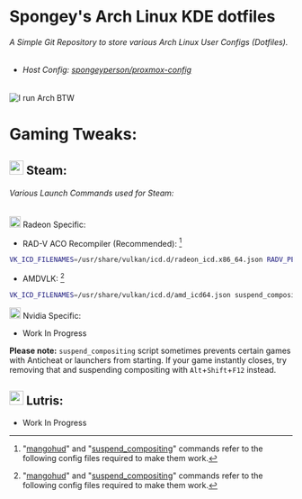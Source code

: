 # Spongey's Arch Linux KDE dotfiles
###### A Simple Git Repository to store various Arch Linux User Configs (Dotfiles).
- ###### Host Config: [spongeyperson/proxmox-config](https://github.com/spongeyperson/proxmox-config/)

![I run Arch BTW](https://user-images.githubusercontent.com/28176188/140734509-d661b98b-b5bd-4ffc-9f59-69d9bed8f1c9.png)

# Gaming Tweaks:

## <img src="https://user-images.githubusercontent.com/28176188/142364090-9c9b1eaf-8e94-4402-b943-0d46895032f2.png" width="25" height="25"> Steam:
###### Various Launch Commands used for Steam:

<img src="https://user-images.githubusercontent.com/28176188/142365376-270d160f-33c3-4012-a3d9-541ab65bfdb6.png" width="20" height="20"> Radeon Specific:

- RAD-V ACO Recompiler (Recommended): [^1]
```bash
VK_ICD_FILENAMES=/usr/share/vulkan/icd.d/radeon_icd.x86_64.json RADV_PERFTEST=aco suspend_compositing gamemoderun mangohud %command%
```

- AMDVLK: [^1]
```bash
VK_ICD_FILENAMES=/usr/share/vulkan/icd.d/amd_icd64.json suspend_compositing gamemoderun mangohud %command%
```

<img src="https://user-images.githubusercontent.com/28176188/142362826-8090a147-94ee-4f67-a3ed-f87058a6797d.png" width="20" height="20"> Nvidia Specific:

- Work In Progress

**Please note:** `suspend_compositing` script sometimes prevents certain games with Anticheat or launchers from starting. If your game instantly closes, try removing that and suspending compositing with `Alt`+`Shift`+`F12` instead.

## <img src="https://user-images.githubusercontent.com/28176188/142367009-ea2326c6-16ca-494a-9a4f-2591f90e2cae.png" width="25" height="25"> Lutris:

- Work In Progress

[^1]: "[mangohud](https://github.com/spongeyperson/arch-config/blob/master/home/tyler/.config/MangoHud/MangoHud.conf)" and "[suspend_compositing](https://github.com/spongeyperson/arch-config/blob/master/usr/local/bin/suspend_compositing)" commands refer to the following config files required to make them work.
